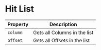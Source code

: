# Hit List

| Property   | Description                  | 
|------------|------------------------------|
| ``column`` | Gets all Columns in the list |     
| ``offset`` | Gets all Offsets in the list |
